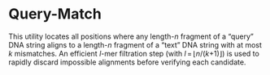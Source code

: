 # Query-Match
This utility locates all positions where any length-*n* fragment of a “query” DNA string aligns to a length-*n* fragment of a “text” DNA string with at most *k* mismatches. An efficient *l*-mer filtration step (with *l* = ⌊*n*/(*k*+1)⌋) is used to rapidly discard impossible alignments before verifying each candidate.
